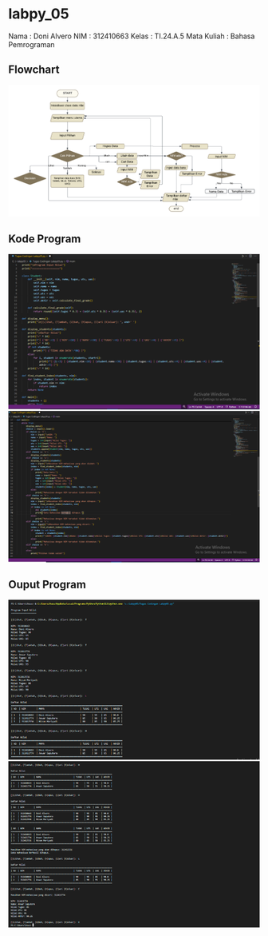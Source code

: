 # labpy_05
Nama : Doni Alvero
NIM : 312410663
Kelas : TI.24.A.5
Mata Kuliah : Bahasa Pemrograman
## Flowchart
![GAMBAR 5](flowchart.png)

## Kode Program 
![GAMBAR 3](gambar3.png)
![GAMBAR 4](gambar4.png)

## Ouput Program
![GAMBAR 1](gambar1.png)
![GAMBAR 2](gambar2.png)
